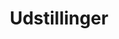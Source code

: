 ---
layout: "layouts/udstillinger.njk"
title: "Udstillinger"
eleventyNavigation:
  key: 'Udstillinger'
  title: 'Udstillinger'
  order: 1
---